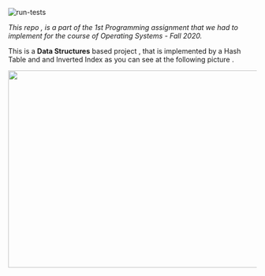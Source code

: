 ![run-tests](../../workflows/run-tests/badge.svg)

*This repo , is a part of the 1st Programming assignment that we had to implement for the course of Operating Systems - Fall 2020.*

This is a **Data Structures** based project , that is implemented by a Hash Table and and Inverted Index as you can see at the following picture .


<p align="center">
  <img width="650" height="400" src="structures.png">
</p>
